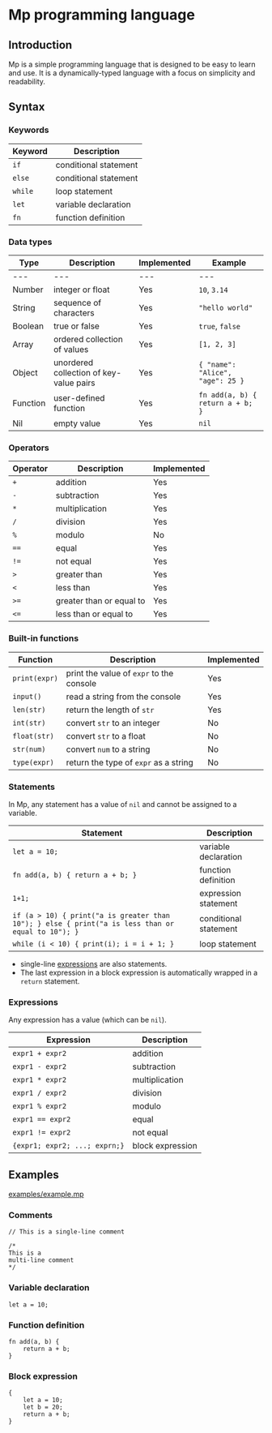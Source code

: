 # Mp programming language

## Introduction

Mp is a simple programming language that is designed to be easy to learn and
use. It is a dynamically-typed language with a focus on simplicity and
readability.

## Syntax

### Keywords

| Keyword | Description           |
| ------- | --------------------- |
| `if`    | conditional statement |
| `else`  | conditional statement |
| `while` | loop statement        |
| `let`   | variable declaration  |
| `fn`    | function definition   |

### Data types

| Type     | Description                             | Implemented | Example                          |
| -------- | --------------------------------------- | ----------- | -------------------------------- |
| ---      | ---                                     | ---         | ---                              |
| Number   | integer or float                        | Yes         | `10`, `3.14`                     |
| String   | sequence of characters                  | Yes         | `"hello world"`                  |
| Boolean  | true or false                           | Yes         | `true`, `false`                  |
| Array    | ordered collection of values            | Yes         | `[1, 2, 3]`                      |
| Object   | unordered collection of key-value pairs | Yes          | `{ "name": "Alice", "age": 25 }` |
| Function | user-defined function                   | Yes         | `fn add(a, b) { return a + b; }` |
| Nil      | empty value                             | Yes         | `nil`                            |

### Operators

| Operator | Description              | Implemented |
| -------- | ------------------------ | ----------- |
| `+`      | addition                 | Yes         |
| `-`      | subtraction              | Yes         |
| `*`      | multiplication           | Yes         |
| `/`      | division                 | Yes         |
| `%`      | modulo                   | No          |
| `==`     | equal                    | Yes         |
| `!=`     | not equal                | Yes         |
| `>`      | greater than             | Yes         |
| `<`      | less than                | Yes         |
| `>=`     | greater than or equal to | Yes         |
| `<=`     | less than or equal to    | Yes         |

### Built-in functions

| Function      | Description                              | Implemented |
| ------------- | ---------------------------------------- | ----------- |
| `print(expr)` | print the value of `expr` to the console | Yes         |
| `input()`     | read a string from the console           | Yes         |
| `len(str)`    | return the length of `str`               | Yes         |
| `int(str)`    | convert `str` to an integer              | No          |
| `float(str)`  | convert `str` to a float                 | No          |
| `str(num)`    | convert `num` to a string                | No          |
| `type(expr)`  | return the type of `expr` as a string    | No          |

### Statements

In Mp, any statement has a value of `nil` and cannot be assigned to a variable.

| Statement                                                                                         | Description           |
| ------------------------------------------------------------------------------------------------- | --------------------- |
| `let a = 10;`                                                                                     | variable declaration  |
| `fn add(a, b) { return a + b; }`                                                                  | function definition   |
| `1+1;`                                                                                            | expression statement  |
| `if (a > 10) { print("a is greater than 10"); } else { print("a is less than or equal to 10"); }` | conditional statement |
| `while (i < 10) { print(i); i = i + 1; }`                                                         | loop statement        |

- single-line [expressions](#Expressions) are also statements.
- The last expression in a block expression is automatically wrapped in a
  `return` statement.

### Expressions

Any expression has a value (which can be `nil`).

| Expression                    | Description      |
| ----------------------------- | ---------------- |
| `expr1 + expr2`               | addition         |
| `expr1 - expr2`               | subtraction      |
| `expr1 * expr2`               | multiplication   |
| `expr1 / expr2`               | division         |
| `expr1 % expr2`               | modulo           |
| `expr1 == expr2`              | equal            |
| `expr1 != expr2`              | not equal        |
| `{expr1; expr2; ...; exprn;}` | block expression |

## Examples

[examples/example.mp](examples/example.mp)

### Comments

```
// This is a single-line comment

/*
This is a
multi-line comment
*/
```

### Variable declaration

```
let a = 10;
```

### Function definition

```
fn add(a, b) {
    return a + b;
}
```

### Block expression

```
{
    let a = 10;
    let b = 20;
    return a + b;
}
```
